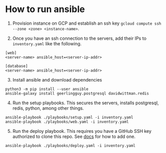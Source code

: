 # How to run ansible

1. Provision instance on GCP and establish an ssh key
`gcloud compute ssh --zone <zone> <instance-name>`.

2. Once you have an ssh connection to the servers, add their IPs
to `inventory.yaml` like the following.

```
[web]
<server-name> ansible_host=<server-ip-addr>

[database]
<server-name> ansible_host=<server-ip-addr>
```

3. Install ansible and download dependencies
```
python3 -m pip install --user ansible
ansible-galaxy install geerlingguy.postgresql davidwittman.redis
```

4. Run the setup playbooks. This secures the servers, installs postgresql, redis, python, among other things.
```
ansible-playbook ./playbooks/setup.yaml -i inventory.yaml
ansible-playbook ./playbooks/web.yaml -i inventory.yaml
```

5. Run the deploy playbook. This requires you have a GitHub SSH key authorized to clone this repo.
See [docs](https://docs.github.com/en/authentication/connecting-to-github-with-ssh/adding-a-new-ssh-key-to-your-github-account?tool=cli#about-addition-of-ssh-keys-to-your-account) for how to add one.

```
ansible-playbook ./playbooks/deploy.yaml -i inventory.yaml
```
